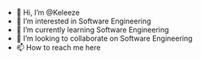 - 👋 Hi, I’m @Keleeze
- 👀 I’m interested in Software Engineering 
- 🌱 I’m currently learning Software Engineering 
- 💞️ I’m looking to collaborate on Software Engineering 
- 📫 How to reach me here

<!---
Keleeze/Keleeze is a ✨ special ✨ repository because its `README.md` (this file) appears on your GitHub profile.
You can click the Preview link to take a look at your changes.
--->
